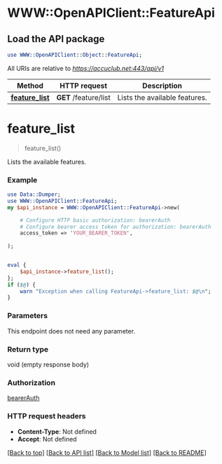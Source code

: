 # WWW::OpenAPIClient::FeatureApi

## Load the API package
```perl
use WWW::OpenAPIClient::Object::FeatureApi;
```

All URIs are relative to *https://accuclub.net:443/api/v1*

Method | HTTP request | Description
------------- | ------------- | -------------
[**feature_list**](FeatureApi.md#feature_list) | **GET** /feature/list | Lists the available features.


# **feature_list**
> feature_list()

Lists the available features.

### Example 
```perl
use Data::Dumper;
use WWW::OpenAPIClient::FeatureApi;
my $api_instance = WWW::OpenAPIClient::FeatureApi->new(

    # Configure HTTP basic authorization: bearerAuth
    # Configure bearer access token for authorization: bearerAuth
    access_token => 'YOUR_BEARER_TOKEN',
    
);


eval { 
    $api_instance->feature_list();
};
if ($@) {
    warn "Exception when calling FeatureApi->feature_list: $@\n";
}
```

### Parameters
This endpoint does not need any parameter.

### Return type

void (empty response body)

### Authorization

[bearerAuth](../README.md#bearerAuth)

### HTTP request headers

 - **Content-Type**: Not defined
 - **Accept**: Not defined

[[Back to top]](#) [[Back to API list]](../README.md#documentation-for-api-endpoints) [[Back to Model list]](../README.md#documentation-for-models) [[Back to README]](../README.md)

